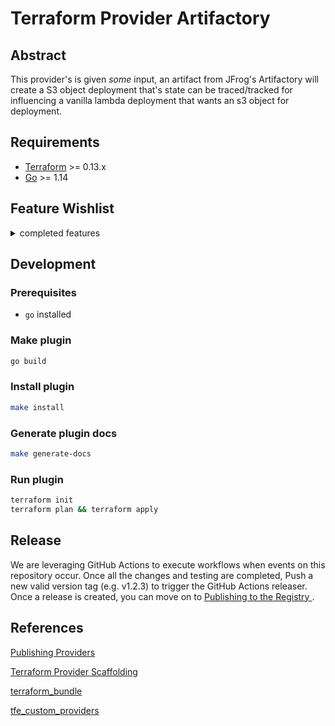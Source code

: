 # Terraform Provider Artifactory

## Abstract
This provider's is given *some* input, an artifact from JFrog's
Artifactory will create a S3 object deployment that's state can be
traced/tracked for influencing a vanilla lambda deployment that wants an s3
object for deployment.

## Requirements

-	[Terraform](https://www.terraform.io/downloads.html) >= 0.13.x
-	[Go](https://golang.org/doc/install) >= 1.14

## Feature Wishlist
<details>
<summary>completed features</summary>

- *MVP?* a `resource` and `data`
 - [X] a `resource` that is a `artifactory_artifact_s3_deployment` which will produce a
   resource that will have the attributes of `s3_bucket` and `s3_prefix` that can be
   used to feed a vanilla
   [`aws_lambda_function`](https://www.terraform.io/docs/providers/aws/r/lambda_function.html)
   resource defined with `s3_bucket` and `s3_key` from the source resource.
   - Changes to the source `artifactory_artifact_s3_deployment` resource
     will effect the `s3_key` through a hash if Artifactory deployment isn't
     already doing this for us. (I think it is), but a `s3_bucket`
     should be required and we should expect to use a vanilla
     `aws_s3_bucket` data/resource attribute.
   - `source_code_hash` on the `aws_lambda_function` can also use the one
     provided conveniently by artifactory. i.e.;

     ```terraform
     resource "aws_lambda_function" "fun" {
        source_code_hash = base64encode(data.artifactory_artifact.test_artifact.checksums.sha256)
        s3_bucket = ...
     }
     ```
   - the "deployment" resource should signify the object is placed into s3 and will
     have the appropriate CRUD operations expected of a `resource` in terraform
     - broken down, the resource name follows terraform's pattern of jumping
       between domains with `s3_deployment` as a 'destination'. `deployment` to
       signify this is put as one of potential other actions on `s3`
 - [X] a `data` that is a `artiactory_artifact` which will utilize Artifactory's
   REST API for grabbing information of a given `repository_path`

</details>

## Development

### Prerequisites

- `go` installed

### Make plugin

```sh
go build
```

### Install plugin

```sh
make install
```

### Generate plugin docs

```sh
make generate-docs
```

### Run plugin

```sh
terraform init
terraform plan && terraform apply
```

## Release

We are leveraging GitHub Actions to execute workflows when events on this repository occur. Once all the changes and testing are completed, Push a new valid version tag (e.g. v1.2.3) to trigger the GitHub Actions releaser. Once a release is created, you can move on to [Publishing to the Registry ](https://www.terraform.io/docs/registry/providers/publishing.html#publishing-to-the-registry).

## References

[Publishing Providers](https://www.terraform.io/docs/registry/providers/publishing.html)

[Terraform Provider Scaffolding](https://github.com/hashicorp/terraform-provider-scaffolding)

[terraform_bundle](https://github.com/hashicorp/terraform/tree/master/tools/terraform-bundle#installing-a-bundle-in-on-premises-terraform-enterprise)

[tfe_custom_providers](https://www.terraform.io/docs/cloud/run/install-software.html#custom-and-community-providers)
